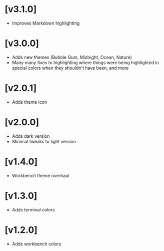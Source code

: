 # [v3.1.0]

* Improves Markdown highlighting

# [v3.0.0]

* Adds new themes (Bubble Gum, Midnight, Ocean, Nature)
* Many many fixes to highlighting where things were being highlighted in special colors when they shouldn't have been, and more

# [v2.0.1]

* Adds theme icon

# [v2.0.0]

* Adds dark version
* Minimal tweaks to light version

# [v1.4.0]

* Workbench theme overhaul

# [v1.3.0]

* Adds terminal colors

# [v1.2.0]

* Adds workbench colors
